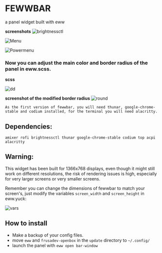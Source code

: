 # FEWWBAR

a panel widget built with eww

**screenshots** 
![brightnessctl](https://github.com/Frusadev/fewwbar/assets/81917636/9d97a090-1d26-4cc1-9c71-aa3a2f720f3c)


![Menu](https://github.com/Frusadev/fewwbar/assets/81917636/cf5f1383-6b58-48a9-80d1-e399196729fb)


![Powermenu](https://github.com/Frusadev/fewwbar/assets/81917636/41139924-3cbe-4ddc-b0b9-bb92f920def7)

### Now you can adjust the main color and border radius of the panel in eww.scss.
**scss**

![dd](https://github.com/Frusadev/fewwbar/assets/81917636/2fb1c6b6-ad90-42b8-969e-2deb6ea055c4)


**screenshot of the modified border radius**
![round](https://github.com/Frusadev/fewwbar/assets/81917636/e41e26c8-d9ea-4b89-8c97-48a5984957dc)

`As the first version of fewwbar, you will need thunar, google-chrome-stable and codium installed, for the terminal you will need alacritty.`

## Dependencies:

`amixer rofi brightnessctl thunar google-chrome-stable codium top acpi alacritty`

## Warning:

This widget has been built for 1366x768 displays, even though it might still work on different resolutions, the risk of rendering issues is high, especially for very larger screens or very smaller screens.

Remember you can change the dimensions of fewwbar to match your screen's, just modify the variables `screen_width` and `screen_height` in eww.yuck:

![vars](https://github.com/Frusadev/fewwbar/assets/81917636/a2674218-52f6-423d-8263-d16e2bf4fa99)

## How to install

- Make a backup of your config files.
- move `eww` and `frusadev-openbox` in the `update` directory to `~/.config/`
- launch the panel with `eww open bar-window`

